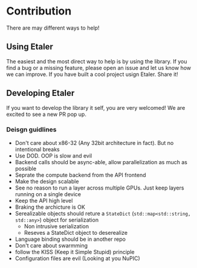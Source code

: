 # Contribution

There are may different ways to help!

## Using Etaler

The easiest and the most direct way to help is by using the library. If you find a bug or a missing feature, please open an issue and let us know how we can improve. If you have built a cool project usign Etaler. Share it!

## Developing Etaler

If you want to develop the library it self, you are very welcomed! We are excited to see a new PR pop up.

### Deisgn guidlines

* Don't care about x86-32 (Any 32bit architecture in fact). But no intentional breaks
* Use DOD. OOP is slow and evil
* Backend calls should be async-able, allow parallelization as much as possible
* Seprate the compute backend from the API frontend
* Make the design scalable
* See no reason to run a layer across multiple GPUs. Just keep layers running on a single device
* Keep the API high level
* Braking the archicture is OK
* Serealizable objects should reture a `StateDict` (`std::map<std::string, std::any>`) object for serialization
  * Non intrusive serialization
  * Reseves a StateDict object to deserealize
* Language binding should be in another repo
* Don't care about swarmming
* follow the KISS (Keep it Simple Stupid) principle
* Configuration files are evil (Looking at you NuPIC)

